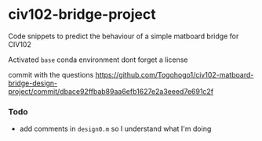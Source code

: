 # civ102-bridge-project
Code snippets to predict the behaviour of a simple matboard bridge for CIV102

Activated `base` conda environment
dont forget a license

commit with the questions https://github.com/Togohogo1/civ102-matboard-bridge-design-project/commit/dbace92ffbab89aa6efb1627e2a3eeed7e691c2f

### Todo
- add comments in `design0.m` so I understand what I'm doing
